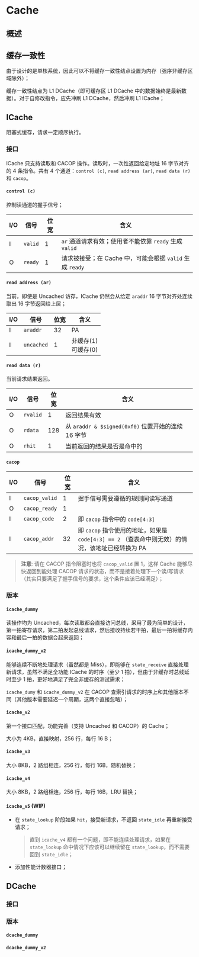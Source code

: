 # Cache

## 概述

## 缓存一致性

由于设计的是单核系统，因此可以不将缓存一致性结点设置为内存（强序非缓存区域除外）；

缓存一致性结点为 L1 DCache（即可缓存区 L1 DCache 中的数据始终是最新数据）。对于自修改指令，应先冲刷 L1 DCache，然后冲刷 L1 ICache；

## ICache

阻塞式缓存，请求一定顺序执行。

### 接口

ICache 只支持读取和 CACOP 操作。读取时，一次性返回给定地址 16 字节对齐的 4 条指令。共有 4 个通道：`control (c)`, `read address (ar)`, `read data (r)` 和 `cacop`。

#### `control (c)`

控制读通道的握手信号；

| I/O 	| 信号    	| 位宽 	| 含义                                                              	|
|-----	|---------	|------	|-------------------------------------------------------------------	|
| I   	| `valid` 	| 1    	| `ar` 通道请求有效；使用者不能依靠 `ready` 生成 `valid` 	|
| O   	| `ready` 	| 1    	| 请求被接受；在 Cache 中，可能会根据 `valid` 生成 `ready`          	|

#### `read address (ar)`

当前，即使是 Uncached 访存，ICache 仍然会从给定 `araddr` 16 字节对齐处连续取出 16 字节返回给上层；

| I/O 	| 信号       	| 位宽 	| 含义                   	|
|-----	|------------	|------	|------------------------	|
| I   	| `araddr`   	| 32   	| PA                     	|
| I   	| `uncached` 	| 1    	| 非缓存(1)<br>可缓存(0) 	|

#### `read data (r)`

当前请求结果返回。

| I/O 	| 信号   	| 位宽 	| 含义                                               	|
|-----	|--------	|------	|----------------------------------------------------	|
| O   	| `rvalid` 	| 1    	| 返回结果有效                                       	|
| O   	| `rdata`  	| 128  	| 从 `araddr & $signed(0xf0)` 位置开始的连续 16 字节 	|
| O     | `rhit`    | 1     | 当前返回的结果是否是命中的                             | 

#### `cacop`

| I/O 	| 信号         	| 位宽 	| 含义                                                                                             	|
|-----	|--------------	|------	|--------------------------------------------------------------------------------------------------	|
| I     | `cacop_valid`    | 1     | 握手信号需要遵循的规则同读写通道 |
| O     | `cacop_ready` | 1     |  |
| I   	| `cacop_code` 	| 2    	| 即 `cacop` 指令中的 `code[4:3]`                                                                  	|
| I   	| `cacop_addr` 	| 32   	| 即 `cacop` 指令使用的地址，如果是 `code[4:3] == 2` （查表命中则无效）的情况，该地址已经转换为 PA 	|

> **注意**: 请在 CACOP 指令阻塞时也将 `cacop_valid` 置 1，这样 Cache 能够尽快返回到能处理 CACOP 请求的状态，而不是接着处理下一个读/写请求（其实只要满足了握手信号的要求，这个条件应该已经满足）；

### 版本

#### `icache_dummy`

读操作均为 Uncached，每次读取都会直接访问总线，采用了最为简单的设计，第一拍寄存请求，第二拍发起总线请求，然后接收持续若干拍，最后一拍将缓存内容和最后一拍的数据合起来返回；

#### `icache_dummy_v2`

能够连续不断地处理请求（虽然都是 Miss），即能够在 `state_receive` 直接处理新请求，虽然不满足全功能 ICache 的时序（至少 1 拍），但由于非缓存时总线延时至少 1 拍，更好地满足了完全非缓存的测试需求；

`icache_dumy` 和 `icache_dummy_v2` 在 CACOP 查索引请求的时序上和其他版本不同（其他版本需要延迟一个周期，这两个直接忽略）；

#### `icache_v2`

第一个接口匹配，功能完善（支持 Uncached 和 CACOP）的 Cache；

大小为 4KB，直接映射，256 行，每行 16 B；

#### `icache_v3`

大小 8KB，2 路组相连，256 行，每行 16B，随机替换；

#### `icache_v4`

大小 8KB，2 路组相连，256 行，每行 16B，LRU 替换；

#### `icache_v5` (WIP)

- 在 `state_lookup` 阶段如果 `hit`，接受新请求，不返回 `state_idle` 再重新接受请求；

    > 直到 `icache_v4` 都有一个问题，即不能连续处理请求，如果在 `state_lookup` 命中情况下应该可以继续留在 `state_lookup`，而不需要回到 `state_idle`；

- 添加性能计数器接口；

## DCache

### 接口

### 版本

#### `dcache_dummy`

#### `dcache_dummy_v2`
